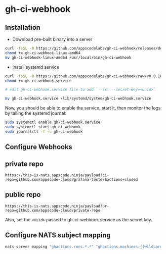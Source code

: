 # gh-ci-webhook

## Installation

- Download pre-built binary into a server

```bash
curl -fsSL -O https://github.com/appscodelabs/gh-ci-webhook/releases/download/v0.0.18/gh-ci-webhook-linux-amd64
chmod +x gh-ci-webhook-linux-amd64
mv gh-ci-webhook-linux-amd64 /usr/local/bin/gh-ci-webhook
```

- Install systemd service

```bash
curl -fsSL -O https://github.com/appscodelabs/gh-ci-webhook/raw/v0.0.18/hack/systemd/gh-ci-webhook.service
chmod +x gh-ci-webhook.service

# edit gh-ci-webhook.service file to add `--ssl --secret-key=<uuid>`

mv gh-ci-webhook.service /lib/systemd/system/gh-ci-webhook.service
```

Now, you should be able to enable the service, start it, then monitor the logs by tailing the systemd journal:

```bash
sudo systemctl enable gh-ci-webhook.service
sudo systemctl start gh-ci-webhook
sudo journalctl -f -u gh-ci-webhook
```

## Configure Webhooks

## private repo
`https://this-is-nats.appscode.ninja/payload?ci-repo=github.com/appscode-cloud/grafana-tester&actions=closed`

## public repo
`https://this-is-nats.appscode.ninja/payload?pr-repo=github.com/appscode-cloud/private-repo`

Also, set the `<uuid>` passed to gh-ci-webhook.service as the secret key.

## Configure NATS subject mapping

```bash
nats server mapping "ghactions.runs.*.*" "ghactions.machines.{{wildcard(1)}}.{{partition(1,2)}}"
```